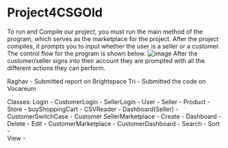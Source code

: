 # Project4CSGOld
To run and Compile our project, you must run the main method of the program, which serves as the marketplace for the project. After the project compiles, it prompts you to input whether the user is a seller or a customer. The control flow for the program is shown below.
![image](https://github.com/SuhaasNachannagari/Project4CSGOld/assets/143854535/2f61bb32-a6c5-44c7-ad02-e91005411eac)
After the customer/seller signs into their account they are prompted with all the different actions they can perform.

Raghav - Submitted report on Brightspace
Tri - Submitted the code on Vocareum

Classes:
  Login -
    CustomerLogin - 
    SellerLogin - 
    User - 
  Seller -
  Product -
  Store - 
  buyShoppingCart - 
  CSVReader - 
  Dashboard(Seller) - 
  CustomerSwitchCase - 
  Customer 
  SellerMarketplace - 
    Create - 
    Dashboard - 
    Delete - 
    Edit - 
  CustomerMarketplace - 
    CustomerDashboard -
    Search - 
    Sort -  
    View - 

